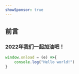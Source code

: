 ```yaml
---
showSponsor: true
---
```


## 前言



### 2022年我们一起加油吧！


```javascript
window.onload = (e) =>{
    console.log("Hello world!")
}
```